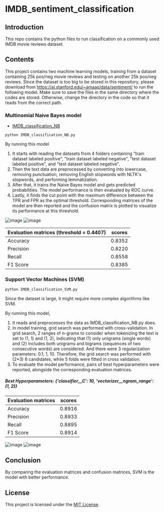 # IMDB_sentiment_classification

## Introduction

This repo contains the python files to run classification on a commonly used IMDB movie reviews dataset.

## Contents

This project contains two machine learning models, training from a dataset containing 25k pos/neg movie reviews and testing on another 25k pos/neg reviews. Since the dataset is too big to be stored in this repository, please download from https://ai.stanford.edu/~amaas/data/sentiment/ to run the following model. Make sure to save the files in the same directory where the codes are stored. Otherwise, change the directory in the code so that it reads from the correct path.

### Multinomial Naive Bayes model

- [IMDB_classification_NB](IMDB_classification_NB.py)

```
python IMDB_classification_NB.py
```

By running this model
1. It starts with reading the datasets from 4 folders containing "train dataset labeled positive", "train dataset labeled negative", "test dataset labeled positive", and "test dataset labeled negative".
2. Then the text data are preprocessed by converting into lowercase, removing punctuation, removing English stopwords with NLTK's stopwords, and performing lemmatization.
3. After that, it trains the Naive Bayes model and gets predicted probabilities. The model performance is then evaluated by ROC curve.
4. Lastly, it finds the cut point with the maximum difference between the TPR and FPR as the optimal threshold. Corresponding matrices of the model are then reported and the confusion matrix is plotted to visualize its performance at this threshold.

![image](https://github.com/cyfangus/IMDB_sentiment_classification/assets/123187295/cb21d6fa-3cb4-4c3f-b9cc-e56cceea658d)
![image](https://github.com/cyfangus/IMDB_sentiment_classification/assets/123187295/a03f0a89-6919-4e55-a9e5-58d3cdc53996)

| Evaluation matrices (threshold = 0.4407)  | scores |
| --- | --- |
| Accuracy | 0.8352 |
| Precision | 0.8220 |
| Recall | 0.8558 |
| F1 Score | 0.8385 |

### Support Vector Machines (SVM)

```
python IMDB_classification_SVM.py
```

Since the dataset is large, it might require more complex algorithms like SVM.

By running this model,
1. It reads and preprocesses the data as IMDB_classification_NB.py does.
2. In model training, grid search was performed with cross-validation. In grid search, 2 ranges of n-grams to consider when tokenizing the text is set to (1, 1) and (1, 2), indicating that (1) only unigrams (single words) and (2) includes both unigrams and bigrams (sequences of two consecutive words) are considered. And there were 3 regularization parameters: 0.1, 1, 10. Therefore, the grid search was performed with (2*3) 6 candidates, while 5 folds were fitted in cross validation.
3. To evaluate the model performance, pairs of best hyperparameters were reported, alongside the corresponding evaluation matrices.

##### Best Hyperparameters: {'classifier__C': 10, 'vectorizer__ngram_range': (1, 2)} 
| Evaluation matrices | scores |
| --- | --- |
| Accuracy| 0.8916| 
| Precision | 0.8933 |
| Recall | 0.8895 |
| F1 Score | 0.8914 |

![image](https://github.com/cyfangus/IMDB_sentiment_classification/assets/123187295/15f6b287-2163-4e00-a8fe-285760f80546)
![image](https://github.com/cyfangus/IMDB_sentiment_classification/assets/123187295/8b17d867-8097-43f2-aca6-42c701ca2629)

## Conclusion
By comparing the evaluation matrices and confusion matrices, SVM is the model with better performance.


## License
This project is licensed under the [MIT License](LICENSE).
